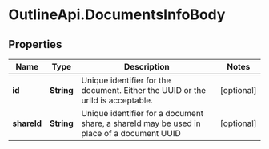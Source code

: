 # OutlineApi.DocumentsInfoBody

## Properties
Name | Type | Description | Notes
------------ | ------------- | ------------- | -------------
**id** | **String** | Unique identifier for the document. Either the UUID or the urlId is acceptable. | [optional] 
**shareId** | **String** | Unique identifier for a document share, a shareId may be used in place of a document UUID | [optional] 
